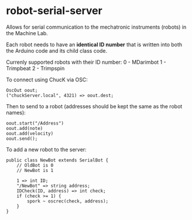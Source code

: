 robot-serial-server
===================

Allows for serial communication to the mechatronic instruments (robots) in the Machine Lab.

Each robot needs to have an **identical ID number** that is written into both the Arduino code and its child class code.

Currenly supported robots with their ID number:
    0 - MDarimbot
    1 - Trimpbeat
    2 - Trimpspin

To connect using ChucK via OSC:

    OscOut oout;
    ("chuckServer.local", 4321) => oout.dest;

Then to send to a robot (addresses should be kept the same as the robot names):

    oout.start("/Address")
    oout.add(note)
    oout.add(velocity)
    oout.send();

To add a new robot to the server:

    public class NewBot extends SerialBot {
        // OldBot is 0
        // NewBot is 1

        1 => int ID;
        "/NewBot" => string address;
        IDCheck(ID, address) => int check;
        if (check >= 1) {
            spork ~ oscrec(check, address);
        }
    }
